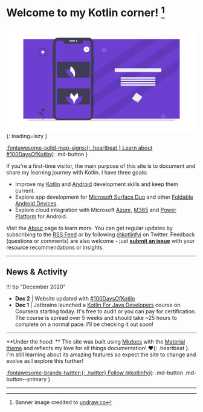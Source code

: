 # Welcome to my Kotlin corner! [^1] 
![Mobile Phone Image Credited to undraw.co.](assets/img/banner.png){: loading=lazy }
[^1]: Banner image credited to [undraw.co](https://undraw.co/)

[:fontawesome-solid-map-signs:{: .heartbeat } Learn about #100DaysOfKotlin](/home/100days){: .md-button }

If you're a first-time visitor, the main purpose of this site is to document and share my learning journey with Kotlin. I have three goals: 

 * Improve my [Kotlin](https://kotlinlang.org/docs/reference/) and [Android](https://developer.android.com/kotlin) development skills and keep them current.
 * Explore app development for [Microsoft Surface Duo](https://docs.microsoft.com/en-us/dual-screen/?WT.mc_id=mobile-9644-ninarasi) and other [Foldable Android Devices](https://developer.android.com/guide/topics/ui/foldables).
 * Explore cloud integration with Microsoft [Azure](https://docs.microsoft.com/en-us/azure/?product=featured&WT.mc_id=mobile-9644-ninarasi), [M365](https://docs.microsoft.com/en-us/microsoft-365/?view=o365-worldwide&WT.mc_id=mobile-9644-ninarasi) and [Power Platform](https://docs.microsoft.com/en-us/power-platform/?WT.mc_id=mobile-9644-ninarasi) for Android. 

Visit the [About](home/about) page to learn more. You can get regular updates by subscribing to the [RSS Feed](feed_rss_created.xml) or by following [@kotlinfyi](https://twitter.com/kotlinfyi) on Twitter. Feedback (questions or comments) are also welcome - just **[submit an issue](https://github.com/Mobile-Design-Dev/kotlin-fyi/issues/new)** with your resource recommendations or insights.

---

## News & Activity

!!! tip "December 2020"

 * **Dec 2** |  Website updated with [#100DaysOfKotlin](/home/100days)
 * **Dec 1** |  Jetbrains launched a [Kotlin For Java Developers](https://www.coursera.org/learn/kotlin-for-java-developers) course on Coursera starting today. It's free to audit or you can pay for certification. The course is spread over 5 weeks and should take ~25 hours to complete on a normal pace. I'll be checking it out soon!

---


**Under the hood: **
The site was built using [Mkdocs](https://mkdocs.org) with the [Material theme](https://squidfunk.github.io/mkdocs-material/) and reflects my love for all things documentation! :heart:{: .heartbeat }. I'm still learning about its amazing features so expect the site to change and evolve as I explore this further!

[:fontawesome-brands-twitter:{: .twitter}  Follow @kotlinfyi](https://twitter.com/kotlinfyi){: .md-button .md-button--primary }

---